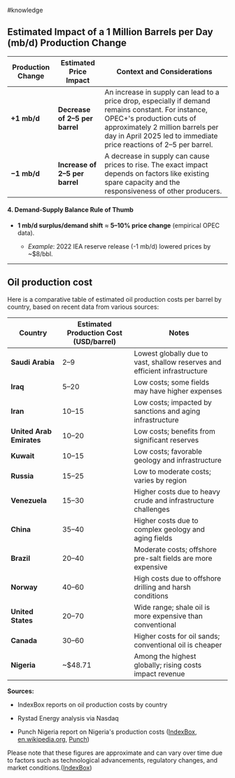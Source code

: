 \#knowledge

## Estimated Impact of a 1 Million Barrels per Day (mb/d) Production Change

|Production Change|Estimated Price Impact|Context and Considerations|
|-----------------|----------------------|--------------------------|
|**+1 mb/d**|**Decrease of $2–$5 per barrel**|An increase in supply can lead to a price drop, especially if demand remains constant. For instance, OPEC+'s production cuts of approximately 2 million barrels per day in April 2025 led to immediate price reactions of $2–$5 per barrel.|
|**−1 mb/d**|**Increase of $2–$5 per barrel**|A decrease in supply can cause prices to rise. The exact impact depends on factors like existing spare capacity and the responsiveness of other producers.|

#### **4. Demand-Supply Balance Rule of Thumb**

* **1 mb/d surplus/demand shift** ≈ **5–10% price change** (empirical OPEC data).
  
  * *Example*: 2022 IEA reserve release (-1 mb/d) lowered prices by ~$8/bbl.

---

## Oil production cost

Here is a comparative table of estimated oil production costs per barrel by country, based on recent data from various sources:

|Country|Estimated Production Cost (USD/barrel)|Notes|
|-------|--------------------------------------|-----|
|**Saudi Arabia**|$2–$9|Lowest globally due to vast, shallow reserves and efficient infrastructure|
|**Iraq**|$5–$20|Low costs; some fields may have higher expenses|
|**Iran**|$10–$15|Low costs; impacted by sanctions and aging infrastructure|
|**United Arab Emirates**|$10–$20|Low costs; benefits from significant reserves|
|**Kuwait**|$10–$15|Low costs; favorable geology and infrastructure|
|**Russia**|$15–$25|Low to moderate costs; varies by region|
|**Venezuela**|$15–$30|Higher costs due to heavy crude and infrastructure challenges|
|**China**|$35–$40|Higher costs due to complex geology and aging fields|
|**Brazil**|$20–$40|Moderate costs; offshore pre-salt fields are more expensive|
|**Norway**|$40–$60|High costs due to offshore drilling and harsh conditions|
|**United States**|$20–$70|Wide range; shale oil is more expensive than conventional|
|**Canada**|$30–$60|Higher costs for oil sands; conventional oil is cheaper|
|**Nigeria**|~$48.71|Among the highest globally; rising costs impact revenue|

**Sources:**

* IndexBox reports on oil production costs by country

* Rystad Energy analysis via Nasdaq

* Punch Nigeria report on Nigeria's production costs ([IndexBox](https://www.indexbox.io/search/cost-of-producing-oil-per-barrel-by-country/?utm_source=chatgpt.com "Cost of Producing Oil Per Barrel by Country - Search - IndexBox"), [en.wikipedia.org](https://en.wikipedia.org/wiki/Western_Canadian_Select?utm_source=chatgpt.com "Western Canadian Select"), [Punch](https://punchng.com/nigerias-48-barrel-oil-production-costliest-globally-reps-panel/?utm_source=chatgpt.com "Nigeria’s $48/barrel oil production costliest globally – Reps panel"))

Please note that these figures are approximate and can vary over time due to factors such as technological advancements, regulatory changes, and market conditions.([IndexBox](https://www.indexbox.io/search/oil-production-cost-per-barrel-by-country/?utm_source=chatgpt.com "Oil Production Cost Per Barrel by Country - Search - IndexBox"))
